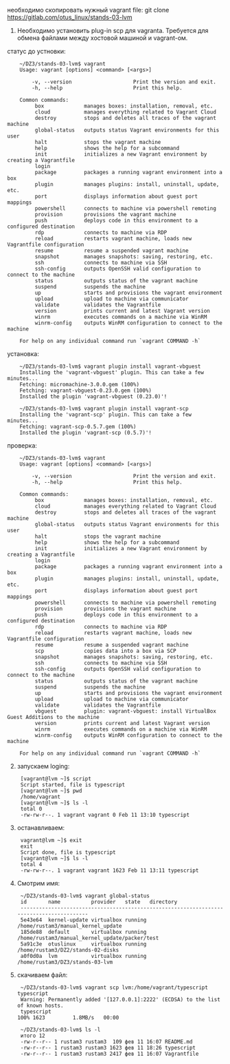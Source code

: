 необходимо скопировать нужный vagrant file:
git clone https://gitlab.com/otus_linux/stands-03-lvm



1. Необходимо установить plug-in scp для vagranta. Требуется для обмена файлами между хостовой машиной и vagrant-ом.

статус до устновки:

		~/DZ3/stands-03-lvm$ vagrant 
		Usage: vagrant [options] <command> [<args>]

		    -v, --version                    Print the version and exit.
		    -h, --help                       Print this help.

		Common commands:
		     box             manages boxes: installation, removal, etc.
		     cloud           manages everything related to Vagrant Cloud
		     destroy         stops and deletes all traces of the vagrant machine
		     global-status   outputs status Vagrant environments for this user
		     halt            stops the vagrant machine
		     help            shows the help for a subcommand
		     init            initializes a new Vagrant environment by creating a Vagrantfile
		     login           
		     package         packages a running vagrant environment into a box
		     plugin          manages plugins: install, uninstall, update, etc.
		     port            displays information about guest port mappings
		     powershell      connects to machine via powershell remoting
		     provision       provisions the vagrant machine
		     push            deploys code in this environment to a configured destination
		     rdp             connects to machine via RDP
		     reload          restarts vagrant machine, loads new Vagrantfile configuration
		     resume          resume a suspended vagrant machine
		     snapshot        manages snapshots: saving, restoring, etc.
		     ssh             connects to machine via SSH
		     ssh-config      outputs OpenSSH valid configuration to connect to the machine
		     status          outputs status of the vagrant machine
		     suspend         suspends the machine
		     up              starts and provisions the vagrant environment
		     upload          upload to machine via communicator
		     validate        validates the Vagrantfile
		     version         prints current and latest Vagrant version
		     winrm           executes commands on a machine via WinRM
		     winrm-config    outputs WinRM configuration to connect to the machine

		For help on any individual command run `vagrant COMMAND -h`

установка:

		~/DZ3/stands-03-lvm$ vagrant plugin install vagrant-vbguest
		Installing the 'vagrant-vbguest' plugin. This can take a few minutes...
		Fetching: micromachine-3.0.0.gem (100%)
		Fetching: vagrant-vbguest-0.23.0.gem (100%)
		Installed the plugin 'vagrant-vbguest (0.23.0)'!

		~/DZ3/stands-03-lvm$ vagrant plugin install vagrant-scp
		Installing the 'vagrant-scp' plugin. This can take a few minutes...
		Fetching: vagrant-scp-0.5.7.gem (100%)
		Installed the plugin 'vagrant-scp (0.5.7)'!

проверка:


		~/DZ3/stands-03-lvm$ vagrant
		Usage: vagrant [options] <command> [<args>]

		    -v, --version                    Print the version and exit.
		    -h, --help                       Print this help.

		Common commands:
		     box             manages boxes: installation, removal, etc.
		     cloud           manages everything related to Vagrant Cloud
		     destroy         stops and deletes all traces of the vagrant machine
		     global-status   outputs status Vagrant environments for this user
		     halt            stops the vagrant machine
		     help            shows the help for a subcommand
		     init            initializes a new Vagrant environment by creating a Vagrantfile
		     login           
		     package         packages a running vagrant environment into a box
		     plugin          manages plugins: install, uninstall, update, etc.
		     port            displays information about guest port mappings
		     powershell      connects to machine via powershell remoting
		     provision       provisions the vagrant machine
		     push            deploys code in this environment to a configured destination
		     rdp             connects to machine via RDP
		     reload          restarts vagrant machine, loads new Vagrantfile configuration
		     resume          resume a suspended vagrant machine
		     scp             copies data into a box via SCP
		     snapshot        manages snapshots: saving, restoring, etc.
		     ssh             connects to machine via SSH
		     ssh-config      outputs OpenSSH valid configuration to connect to the machine
		     status          outputs status of the vagrant machine
		     suspend         suspends the machine
		     up              starts and provisions the vagrant environment
		     upload          upload to machine via communicator
		     validate        validates the Vagrantfile
		     vbguest         plugin: vagrant-vbguest: install VirtualBox Guest Additions to the machine
		     version         prints current and latest Vagrant version
		     winrm           executes commands on a machine via WinRM
		     winrm-config    outputs WinRM configuration to connect to the machine

		For help on any individual command run `vagrant COMMAND -h`


2. запускаем loging:

		[vagrant@lvm ~]$ script
		Script started, file is typescript
		[vagrant@lvm ~]$ pwd
		/home/vagrant
		[vagrant@lvm ~]$ ls -l
		total 0
		-rw-rw-r--. 1 vagrant vagrant 0 Feb 11 13:10 typescript

3. останавливаем:

		vagrant@lvm ~]$ exit
		exit
		Script done, file is typescript
		[vagrant@lvm ~]$ ls -l
		total 4
		-rw-rw-r--. 1 vagrant vagrant 1623 Feb 11 13:11 typescript


4. Смотрим имя:

		~/DZ3/stands-03-lvm$ vagrant global-status
		id       name          provider   state   directory                                      
		-----------------------------------------------------------------------------------------
		5e43e64  kernel-update virtualbox running /home/rustam3/manual_kernel_update             
		185de88  default       virtualbox running /home/rustam3/manual_kernel_update/packer/test 
		5a91c3e  otuslinux     virtualbox running /home/rustam3/DZ2/stands-02-disks              
		a0f0d0a  lvm           virtualbox running /home/rustam3/DZ3/stands-03-lvm   

5. скачиваем файл:

		~/DZ3/stands-03-lvm$ vagrant scp lvm:/home/vagrant/typescript typescript
		Warning: Permanently added '[127.0.0.1]:2222' (ECDSA) to the list of known hosts.
		typescript                                                                                                                            100% 1623     	1.8MB/s   00:00    

		~/DZ3/stands-03-lvm$ ls -l
		итого 12
		-rw-r--r-- 1 rustam3 rustam3  109 фев 11 16:07 README.md
		-rw-r--r-- 1 rustam3 rustam3 1623 фев 11 18:26 typescript
		-rw-r--r-- 1 rustam3 rustam3 2417 фев 11 16:07 Vagrantfile





